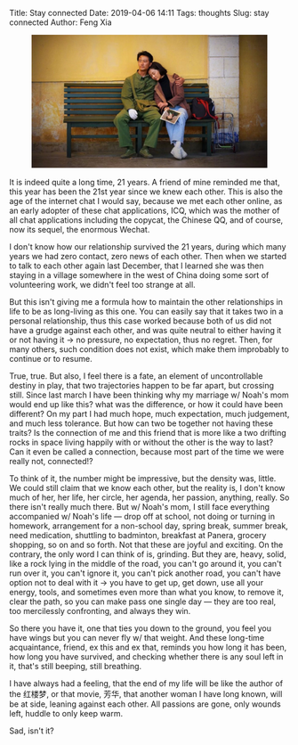 Title: Stay connected
Date: 2019-04-06 14:11
Tags: thoughts
Slug: stay connected
Author: Feng Xia

<figure class="col s12">
  <img src="/images/fanghua.jpeg"/>
</figure>


It is indeed quite a long time, 21 years. A friend of mine reminded me
that, this year has been the 21st year since we knew each other. This
is also the age of the internet chat I would say, because we met each
other online, as an early adopter of these chat applications, ICQ,
which was the mother of all chat applications including the copycat,
the Chinese QQ, and of course, now its sequel, the enormous Wechat. 

I don't know how our relationship survived the 21 years, during which
many years we had zero contact, zero news of each other. Then when we
started to talk to each other again last December, that I learned she
was then staying in a village somewhere in the west of China doing
some sort of volunteering work, we didn't feel too strange at all.

But this isn't giving me a formula how to maintain the other
relationships in life to be as long-living as this one. You can easily
say that it takes two in a personal relationship, thus this case
worked because both of us did not have a grudge against each other,
and was quite neutral to either having it or not having it &rarr; no
pressure, no expectation, thus no regret.  Then, for many others, such
condition does not exist, which make them improbably to continue or to
resume.

True, true. But also, I feel there is a fate, an element of
uncontrollable destiny in play, that two trajectories happen to be far
apart, but crossing still. Since last march I have been thinking why
my marriage w/ Noah's mom would end up like this? what was the
difference, or how it could have been different? On my part I had much
hope, much expectation, much judgement, and much less tolerance. But
how can two be together not having these traits? Is the connection of
me and this friend that is more like a two drifting rocks in space
living happily with or without the other is the way to last? Can it
even be called a connection, because most part of the time we were
really not, connected!?

To think of it, the number might be impressive, but the density was,
little. We could still claim that we know each other, but the reality
is, I don't know much of her, her life, her circle, her agenda, her
passion, anything, really. So there isn't really much there. But w/
Noah's mom, I still face everything accompanied w/ Noah's life &mdash;
drop off at school, not doing or turning in homework, arrangement for
a non-school day, spring break, summer break, need medication,
shuttling to badminton, breakfast at Panera, grocery shopping, so on
and so forth. Not that these are joyful and exciting. On the contrary,
the only word I can think of is, grinding. But they are, heavy, solid,
like a rock lying in the middle of the road, you can't go around it,
you can't run over it, you can't ignore it, you can't pick another
road, you can't have option not to deal with it &rarr; you have to get
up, get down, use all your energy, tools, and sometimes even more than
what you know, to remove it, clear the path, so you can make pass one
single day &mdash; they are too real, too mercilessly confronting, and
always they win.

So there you have it, one that ties you down to the ground, you feel
you have wings but you can never fly w/ that weight. And these
long-time acquaintance, friend, ex this and ex that, reminds you how
long it has been, how long you have survived, and checking whether
there is any soul left in it, that's still beeping, still breathing.

I have always had a feeling, that the end of my life will be like the
author of the 红楼梦, or that movie, 芳华, that another woman I have
long known, will be at side, leaning against each other. All passions
are gone, only wounds left, huddle to only keep warm.

Sad, isn't it?
